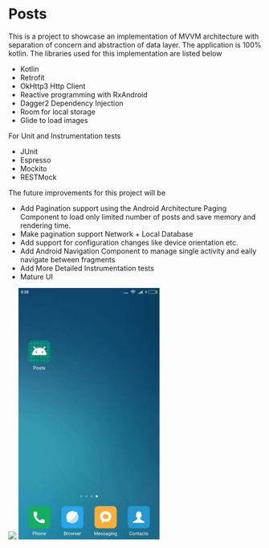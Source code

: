 # Posts

This is a project to showcase an implementation of MVVM architecture with separation of concern and abstraction of data layer. The application is 100% kotlin.
The libraries used for this implementation are listed below

- Kotlin
- Retrofit
- OkHttp3 Http Client
- Reactive programming with RxAndroid
- Dagger2 Dependency Injection
- Room for local storage
- Glide to load images

For Unit and Instrumentation tests

- JUnit
- Espresso
- Mockito
- RESTMock

The future improvements for this project will be

- Add Pagination support using the Android Architecture Paging Component to load only limited number of posts and save memory and rendering time.
- Make pagination support Network + Local Database
- Add support for configuration changes like device orientation etc.
- Add Android Navigation Component to manage single activity and eaily navigate between fragments
- Add More Detailed Instrumentation tests
- Mature UI

<p float="left">
<img height="500" src="https://github.com/vinitagrawal/Posts/blob/master/post_flow.gif">
<img height="500" src="https://github.com/vinitagrawal/Posts/blob/master/network_error.gif">
</p>
